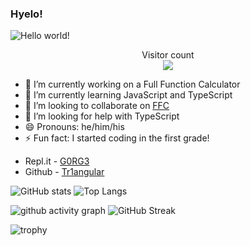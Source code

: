 ### Hyelo!

<img src="https://user-images.githubusercontent.com/79524299/118518307-fd75b000-b705-11eb-8b1b-2e9ca635a94c.png" alt="Hello world!">

<p align="center"> 
  Visitor count<br>
  <img src="https://profile-counter.glitch.me/CoolCoderSJ/count.svg" />  <!--  thank you for that!  -->
</p>

- 🔭 I’m currently working on a Full Function Calculator
- 🌱 I’m currently learning JavaScript and TypeScript
- 👯 I’m looking to collaborate on [FFC](https://github.com/Tr1angular/FFC)
- 🤔 I’m looking for help with TypeScript
- 😄 Pronouns: he/him/his
- ⚡ Fun fact: I started coding in the first grade!

* Repl.it - [G0RG3](https://repl.it/@G0RG3) 
* Github - [Tr1angular](https://github.com/Tr1angular)


![GitHub stats](https://github-readme-stats.vercel.app/api?username=Tr1angular&show_icons=true&theme=react)
![Top Langs](https://github-readme-stats.vercel.app/api/top-langs/?username=Tr1angular&layout=compact&theme=react)

![github activity graph](https://activity-graph.herokuapp.com/graph?username=Tr1angular&theme=rogue)
![GitHub Streak](https://github-readme-streak-stats.herokuapp.com/?user=Tr1angular&theme=react)

![trophy](https://github-profile-trophy.vercel.app/?username=Tr1angular&theme=nord)


